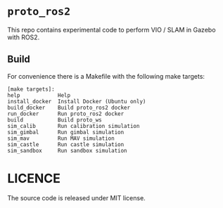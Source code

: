 # `proto_ros2`

This repo contains experimental code to perform VIO / SLAM in Gazebo with ROS2.


## Build

For convenience there is a Makefile with the following make targets:

```
[make targets]:
help            Help
install_docker  Install Docker (Ubuntu only)
build_docker    Build proto_ros2 docker
run_docker      Run proto_ros2 docker
build           Build proto_ws
sim_calib       Run calibration simulation
sim_gimbal      Run gimbal simulation
sim_mav         Run MAV simulation
sim_castle      Run castle simulation
sim_sandbox     Run sandbox simulation
```


# LICENCE

The source code is released under MIT license.

